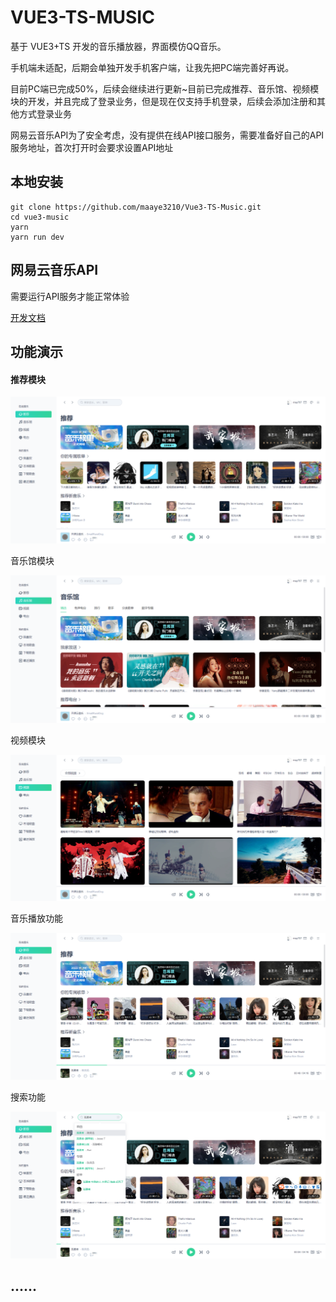 

# VUE3-TS-MUSIC

基于 VUE3+TS 开发的音乐播放器，界面模仿QQ音乐。

手机端未适配，后期会单独开发手机客户端，让我先把PC端完善好再说。

目前PC端已完成50%，后续会继续进行更新~目前已完成推荐、音乐馆、视频模块的开发，并且完成了登录业务，但是现在仅支持手机登录，后续会添加注册和其他方式登录业务

网易云音乐API为了安全考虑，没有提供在线API接口服务，需要准备好自己的API服务地址，首次打开时会要求设置API地址


## 本地安装

```
git clone https://github.com/maaye3210/Vue3-TS-Music.git
cd vue3-music
yarn
yarn run dev
```

## 网易云音乐API

需要运行API服务才能正常体验

[开发文档](https://binaryify.github.io/NeteaseCloudMusicApi)

## 功能演示

#### 推荐模块

![](.\ui\推荐模块.png)

音乐馆模块

![](.\ui\音乐馆模块.png)

视频模块

![](.\ui\视频模块.png)

音乐播放功能

![](.\ui\音乐播放功能.png)

搜索功能

![](.\ui\搜索播放.png)

## ......

